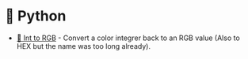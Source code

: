 # 🐍 Python

* [🌈 Int to RGB](https://github.com/Amgelo563/Tiny-Utils/blob/main/py/int-rgb.py) - Convert a color integrer back to an RGB value (Also to HEX but the name was too long already).